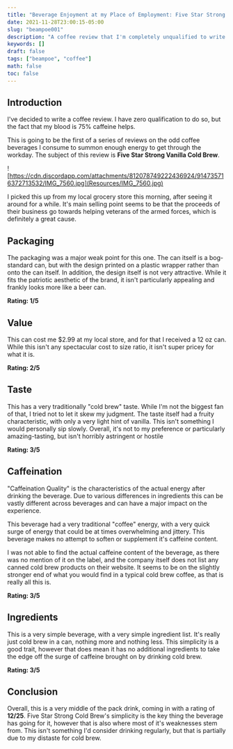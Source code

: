 ```yaml
---
title: "Beverage Enjoyment at my Place of Employment: Five Star Strong Cold Brew"
date: 2021-11-28T23:00:15-05:00
slug: "beampoe001"
description: "A coffee review that I'm completely unqualified to write. How quaint."
keywords: []
draft: false
tags: ["beampoe", "coffee"]
math: false
toc: false
---
```


## Introduction

I've decided to write a coffee review. I have zero qualification to do so, but the fact that my blood is 75% caffeine helps.

This is going to be the first of a series of reviews on the odd coffee beverages I consume to summon enough energy to get through the workday. The subject of this review is **Five Star Strong Vanilla Cold Brew**. 

![https://cdn.discordapp.com/attachments/812078749222436924/914735716372713532/IMG_7560.jpg](Resources/IMG_7560.jpg)

I picked this up from my local grocery store this morning, after seeing it around for a while. It's main selling point seems to be that the proceeds of their business go towards helping veterans of the armed forces, which is definitely a great cause.

## Packaging

The packaging was a major weak point for this one. The can itself is a bog-standard can, but with the design printed on a plastic wrapper rather than onto the can itself. In addition, the design itself is not very attractive. While it fits the patriotic aesthetic of the brand, it isn't particularly appealing and frankly looks more like a beer can.

**Rating: 1/5**

## Value

This can cost me $2.99 at my local store, and for that I received a 12 oz can. While this isn't any spectacular cost to size ratio, it isn't super pricey for what it is.

**Rating: 2/5**

## Taste

This has a very traditionally "cold brew" taste. While I'm not the biggest fan of that, I tried not to let it skew my judgment. The taste itself had a fruity characteristic, with only a very light hint of vanilla. This isn't something I would personally sip slowly. Overall, it's not to my preference or particularly amazing-tasting, but isn't horribly astringent or hostile

**Rating: 3/5**

## Caffeination

"Caffeination Quality" is the characteristics of the actual energy after drinking the beverage. Due to various differences in ingredients this can be vastly different across beverages and can have a major impact on the experience.

This beverage had a very traditional "coffee" energy, with a very quick surge of energy that could be at times overwhelming and jittery. This beverage makes no attempt to soften or supplement it's caffeine content.

I was not able to find the actual caffeine content of the beverage, as there was no mention of it on the label, and the company itself does not list any canned cold brew products on their website. It seems to be on the slightly stronger end of what you would find in a typical cold brew coffee, as that is really all this is.

**Rating: 3/5**

## Ingredients

This is a very simple beverage, with a very simple ingredient list. It's really just cold brew in a can, nothing more and nothing less. This simplicity is a good trait, however that does mean it has no additional ingredients to take the edge off the surge of caffeine brought on by drinking cold brew.

**Rating: 3/5**

## Conclusion

Overall, this is a very middle of the pack drink, coming in with a rating of **12/25**. Five Star Strong Cold Brew's simplicity is the key thing the beverage has going for it, however that is also where most of it's weaknesses stem from. This isn't something I'd consider drinking regularly, but that is partially due to my distaste for cold brew.